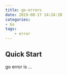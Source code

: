 ```yaml
---
title: go-errors
date: 2019-08-17 14:24:18
categories: 
- Go
tags:
    - error
---
```


## Quick Start
go error is ...